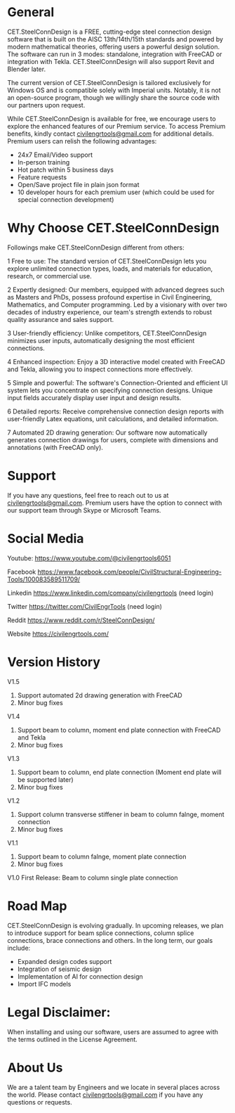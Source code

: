 # General 
CET.SteelConnDesign is a FREE, cutting-edge steel connection design software that is built on the AISC 13th/14th/15th standards and powered by modern mathematical theories, offering users a powerful design solution. The software can run in 3 modes: standalone, integration with FreeCAD or integration with Tekla. CET.SteelConnDesign will also support Revit and Blender later.

The current version of CET.SteelConnDesign is tailored exclusively for Windows OS and is compatible solely with Imperial units. Notably, it is not an open-source program, though we willingly share the source code with our partners upon request.

While CET.SteelConnDesign is available for free, we encourage users to explore the enhanced features of our Premium service. To access Premium benefits, kindly contact civilengrtools@gmail.com for additional details. Premium users can relish the following advantages:

- 24x7 Email/Video support
- In-person training
- Hot patch within 5 business days
- Feature requests
- Open/Save project file in plain json format
- 10 developer hours for each premium user (which could be used for special connection development)

# Why Choose CET.SteelConnDesign
Followings make CET.SteelConnDesign different from others:

1 Free to use: The standard version of CET.SteelConnDesign lets you explore unlimited connection types, loads, and materials for education, research, or commercial use.

2 Expertly designed: Our members, equipped with advanced degrees such as Masters and PhDs, possess profound expertise in Civil Engineering, Mathematics, and Computer programming. Led by a visionary with over two decades of industry experience, our team's strength extends to robust quality assurance and sales support.


3 User-friendly efficiency: Unlike competitors, CET.SteelConnDesign minimizes user inputs, automatically designing the most efficient connections.

4 Enhanced inspection: Enjoy a 3D interactive model created with FreeCAD and Tekla, allowing you to inspect connections more effectively.

5 Simple and powerful: The software's Connection-Oriented and efficient UI system lets you concentrate on specifying connection designs. Unique input fields accurately display user input and design results.

6 Detailed reports: Receive comprehensive connection design reports with user-friendly Latex equations, unit calculations, and detailed information.

7 Automated 2D drawing generation: Our software now automatically generates connection drawings for users, complete with dimensions and annotations (with FreeCAD only).

# Support
If you have any questions, feel free to reach out to us at civilengrtools@gmail.com. Premium users have the option to connect with our support team through Skype or Microsoft Teams.

# Social Media
Youtube:
https://www.youtube.com/@civilengrtools6051

Facebook
https://www.facebook.com/people/CivilStructural-Engineering-Tools/100083589511709/

Linkedin 
https://www.linkedin.com/company/civilengrtools (need login)

Twitter
https://twitter.com/CivilEngrTools (need login)

Reddit
https://www.reddit.com/r/SteelConnDesign/

Website
https://civilengrtools.com/

# Version History

V1.5
1. Support automated 2d drawing generation with FreeCAD 
1. Minor bug fixes

V1.4
1. Support beam to column, moment end plate connection with FreeCAD and Tekla
2. Minor bug fixes

V1.3
1. Support beam to column, end plate connection (Moment end plate will be supported later)
2. Minor bug fixes

V1.2
1. Support column transverse stiffener in beam to column falnge, moment connection
2. Minor bug fixes

V1.1
1. Support beam to column falnge, moment plate connection
2. Minor bug fixes

V1.0 
First Release: Beam to column single plate connection

# Road Map
CET.SteelConnDesign is evolving gradually. In upcoming releases, we plan to introduce support for beam splice connections, column splice connections, brace connections and others. In the long term, our goals include:

- Expanded design codes support
- Integration of seismic design
- Implementation of AI for connection design
- Import IFC models

# Legal Disclaimer:
When installing and using our software, users are assumed to agree with the terms outlined in the License Agreement. 

# About Us
We are a talent team by Engineers and we locate in several places across the world. Please contact civilengrtools@gmail.com if you have any questions or requests. 

